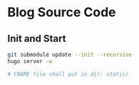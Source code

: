 # Blog Source Code

## Init and Start

```bash
git submodule update --init --recursive
hugo server -w

# CNAME file shall put in dir: static/
```
